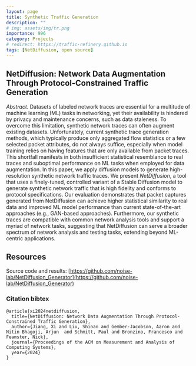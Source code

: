 ```yaml
---
layout: page
title: Synthetic Traffic Generation
description: ""
# img: assets/img/tr.png
importance: 996
category: Projects
# redirect: https://traffic-refinery.github.io
tags: [NetDiffusion, open source]
---
```


## NetDiffusion: Network Data Augmentation Through Protocol-Constrained Traffic Generation

*Abstract.* Datasets of labeled network traces are essential for a multitude of machine
	learning (ML) tasks in networking, yet their availability is hindered by
	privacy and maintenance concerns, such as data staleness. To
	overcome this limitation, synthetic network traces can often augment
	existing datasets. Unfortunately, current synthetic trace generation methods,
	which typically produce only aggregated flow statistics or a few selected packet
	attributes, do not always suffice, especially when model training relies
    on having features that are only available from packet traces. This shortfall
	manifests in both insufficient statistical resemblance to real traces and
	suboptimal performance on ML tasks when employed for data augmentation.
	In this paper, we apply
	diffusion models to generate high-resolution 
	synthetic network traffic traces. We present *NetDiffusion*,
	a tool that uses a finely-tuned, controlled variant of a Stable Diffusion
	model to generate synthetic network traffic that is high fidelity and
    conforms to protocol specifications.
	Our evaluation demonstrates that 
	packet captures generated from NetDiffusion can achieve higher statistical similarity to real
	data and improved ML model performance than current
    state-of-the-art approaches (e.g., GAN-based approaches). Furthermore,
	our synthetic traces are compatible with
	common network analysis tools
	and support a myriad of network tasks,
	suggesting that NetDiffusion can serve a broader spectrum of network analysis and testing tasks, extending beyond ML-centric applications.

## Resources
Source code and results: [https://github.com/noise-lab/NetDiffusion_Generator](https://github.com/noise-lab/NetDiffusion_Generator)

### Citation bibtex
```
@article{xi2024netdiffusion,
  title={NetDiffusion: Network Data Augmentation Through Protocol-Constrained Traffic Generation},
  author={Jiang, Xi and Liu, Shinan and Gember-Jacobson, Aaron and Nitin Bhagoji, Arjun  and Schmitt, Paul and Bronzino, Francesco and Feamster, Nick},
  journal={Proceedings of the ACM on Measurement and Analysis of Computing Systems},
  year={2024}
}
```